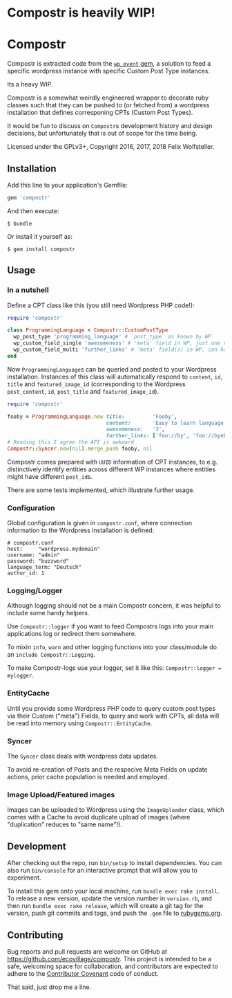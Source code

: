 # Compostr is heavily WIP!

# Compostr

Compostr is extracted code from the [`wp_event` gem](https://github.com/ecovillage/wp_event), a solution to feed a specific wordpress instance with specific Custom Post Type instances.

Its a heavy WIP.

Compostr is a somewhat weirdly engineered wrapper to decorate ruby classes such that they can be pushed to (or fetched from) a wordpress installation that defines corresponing CPTs (Custom Post Types).

It would be fun to discuss on `Compostr`s development history and design decisions, but unfortunately that is out of scope for the time being.

Licensed under the GPLv3+, Copyright 2016, 2017, 2018 Felix Wolfsteller.

## Installation

Add this line to your application's Gemfile:

```ruby
gem 'compostr'
```

And then execute:

    $ bundle

Or install it yourself as:

    $ gem install compostr

## Usage

### In a nutshell

Define a CPT class like this (you still need Wordpress PHP code!):

```ruby
require 'compostr'

class ProgrammingLanguage < Compostr::CustomPostType
  wp_post_type 'programming_language' # `post_type` as known by WP
  wp_custom_field_single 'awesomeness' # 'meta' field in WP, just one value is queried and set
  wp_custom_field_multi 'further_links' # 'meta' field(s) in WP, can have multiple values
end
```

Now `ProgrammingLanguage`s can be queried and posted to your Wordpress installation.  Instances of this class will automatically respond to `content`, `id`, `title` and `featured_image_id` (corresponding to the Wordpress `post_content`, `id`, `post_title` and `featured_image_id`).

```ruby
require 'compostr'

fooby = ProgrammingLanguage.new title:         'Fooby',
                                content:       'Easy to learn language',
                                awesomeness:   '3',
                                further_links: ['foo://by', 'foo://byebye']
# Reading this I agree the API is awkward
Compostr::Syncer.new(nil).merge_push fooby, nil
```

Compostr comes prepared with `UUID` information of CPT instances, to e.g. distinctively identify entities across different WP instances where entities might have different `post_id`s.

There are some tests implemented, which illustrate further usage.

### Configuration

Global configuration is given in `compostr.conf`, where connection information to the Wordpress installation is defined:

    # compostr.conf
    host:     "wordpress.mydomain"
    username: "admin"
    password: "buzzword"
    language_term: "Deutsch"
    author_id: 1

### Logging/Logger

Although logging should not be a main Compostr concern, it was helpful to include some handy helpers.

Use `Compostr::logger` if you want to feed Compostrs logs into your main applications log or redirect them somewhere.

To mixin `info`, `warn` and other logging functions into your class/module do an `include Compostr::Logging`.

To make Compostr-logs use your logger, set it like this: `Compostr::logger = mylogger`.

### EntityCache

Until you provide some Wordpress PHP code to query custom post types via their Custom ("meta") Fields, to query and work with CPTs, all data will be read into memory using `Compostr::EntityCache`.

### Syncer

The `Syncer` class deals with wordpress data updates.

To avoid re-creation of Posts and the respecive Meta Fields on update actions, prior cache population is needed and employed.

### Image Upload/Featured images

Images can be uploaded to Wordpress using the `ImageUploader` class, which comes with a Cache to avoid duplicate upload of images (where "duplication" reduces to "same name"!).

## Development

After checking out the repo, run `bin/setup` to install dependencies. You can also run `bin/console` for an interactive prompt that will allow you to experiment.

To install this gem onto your local machine, run `bundle exec rake install`. To release a new version, update the version number in `version.rb`, and then run `bundle exec rake release`, which will create a git tag for the version, push git commits and tags, and push the `.gem` file to [rubygems.org](https://rubygems.org).

## Contributing

Bug reports and pull requests are welcome on GitHub at https://github.com/ecovillage/compostr. This project is intended to be a safe, welcoming space for collaboration, and contributors are expected to adhere to the [Contributor Covenant](https://contributor-covenant.org) code of conduct.

That said, just drop me a line.
